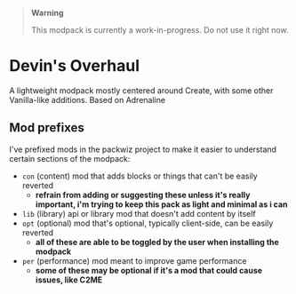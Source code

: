 > **Warning**
> 
> This modpack is currently a work-in-progress. Do not use it right now.

# Devin's Overhaul

A lightweight modpack mostly centered around Create, with some other Vanilla-like additions. Based on Adrenaline

## Mod prefixes

I've prefixed mods in the packwiz project to make it easier to understand certain sections of the modpack:

- `con` (content) mod that adds blocks or things that can't be easily reverted
  - **refrain from adding or suggesting these unless it's really important, i'm trying to keep this pack as light and minimal as i can**
- `lib` (library) api or library mod that doesn't add content by itself
- `opt` (optional) mod that's optional, typically client-side, can be easily reverted
  - **all of these are able to be toggled by the user when installing the modpack**
- `per` (performance) mod meant to improve game performance
  - **some of these may be optional if it's a mod that could cause issues, like C2ME**
